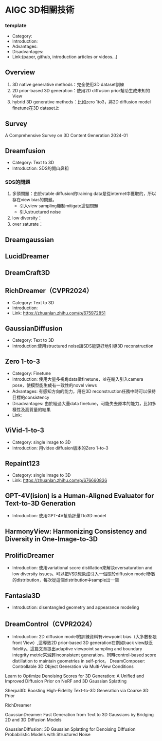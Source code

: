# AIGC 3D相關技術
### template
* Category:
* Introduction:
* Advantages:
* Disadvantages:
* Link:(paper, github, introduction articles or videos...)

## Overview
1. 3D native generative methods：完全使用3D dataset訓練
2. 2D prior-based 3D generation：使用2D diffusion prior幫助生成未知的View
3. hybrid 3D generative methods：比如zero 1to3，將2D diffusion model finetune在3D dataset上
## Survey
A Comprehensive Survey on 3D Content Generation 2024-01

## Dreamfusion
* Category: Text to 3D
* Introduction: SDS的開山鼻祖
### SDS的問題
1. 多頭問題：由於stable diffusion的training data是從internet中獲取的，所以存在view bias的問題。
    * 引入view sampling機制mitigate這個問題
    * 引入structured noise
3. low diversity：
4. over saturate：


## Dreamgaussian

## LucidDreamer

## DreamCraft3D

## RichDreamer（CVPR2024）
* Category: Text to 3D
* Introduction: 
* Link: https://zhuanlan.zhihu.com/p/675972851


## GaussianDiffusion
* Category: Text to 3D
* Introduction:使用structured noise讓SDS能更好地引導3D reconstruction

## Zero 1-to-3
* Category: Finetune
* Introduction: 使用大量多視角data做finetune，並在輸入引入camera pose，使模型能生成有一致性的novel views
* Advantages: 有感知方向的能力，用在3D reconstruction任務中時可以保持目標的consistency
* Disadvantages: 由於經過大量data finetune，可能失去原本的能力，比如多樣性及高質量的結果
* Link:

## ViVid-1-to-3
* Category: single image to 3D
* Introduction: 用video diffusion版本的Zero 1-to-3

## Repaint123
* Category: single image to 3D
* Link: https://zhuanlan.zhihu.com/p/676660836

## GPT-4V(ision) is a Human-Aligned Evaluator for Text-to-3D Generation
* Introduction: 使用GPT-4V幫助評量Tto3D model

## HarmonyView: Harmonizing Consistency and Diversity in One-Image-to-3D

## ProlificDreamer
* Introduction: 使用variational score distillation來解決oversaturation and low diversity issues。可以把VSD想象成引入一個關於diffusion model參數的distribution，每次從這個distribution中sample出一個

## Fantasia3D
* Introduction: disentangled geometry and appearance modeling

## DreamControl（CVPR2024）
* Introduction: 2D diffusion model的訓練資料有viewpoint bias（大多數都是front View）,這導致2D prior-based 3D generation在例如back view缺乏fidelity。這篇文章提出adaptive viewpoint sampling and boundary integrity metric來減輕inconsistent generation。同時control-based score distillation to maintain geometries in self-prior。
DreamComposer: Controllable 3D Object Generation via Multi-View Conditions

Learn to Optimize Denoising Scores for 3D Generation: A Unified and Improved Diffusion Prior on NeRF and 3D Gaussian Splatting

Sherpa3D: Boosting High-Fidelity Text-to-3D Generation via Coarse 3D Prior

RichDreamer

GaussianDreamer: Fast Generation from Text to 3D Gaussians by Bridging 2D and 3D Diffusion Models

GaussianDiffusion: 3D Gaussian Splatting for Denoising Diffusion Probabilistic
Models with Structured Noise